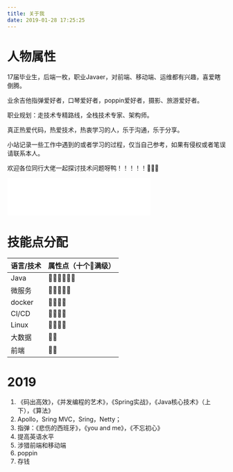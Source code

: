 ```yaml
---
title: 关于我
date: 2019-01-28 17:25:25
---
```

# 人物属性
17届毕业生，后端一枚，职业Javaer，对前端、移动端、运维都有兴趣，喜爱瞎倒腾。

业余吉他指弹爱好者，口琴爱好者，poppin爱好者，摄影、旅游爱好者。

职业规划：走技术专精路线，全栈技术专家、架构师。

真正热爱代码，热爱技术，热衷学习的人，乐于沟通，乐于分享。

小站记录一些工作中遇到的或者学习的过程，仅当自己参考，如果有侵权或者笔误请联系本人。

欢迎各位同行大佬一起探讨技术问题呀鸭！！！！！🤗🤗🤗
<iframe frameborder="no" border="0" marginwidth="0" marginheight="0" width=330 height=86 src="//music.163.com/outchain/player?type=2&id=27946894&auto=1&height=66"></iframe>

# 技能点分配

|语言/技术|属性点（十个🎵满级）|
|---|---|
|Java|🎵🎵🎵🎵🎵🎵|
|微服务|🎵🎵🎵🎵🎵|
|docker|🎵🎵🎵🎵|
|CI/CD|🎵🎵🎵🎵|
|Linux|🎵🎵🎵🎵|
|大数据|🎵🎵|
|前端|🎵🎵|

# 2019

1. 《码出高效》，《并发编程的艺术》，《Spring实战》，《Java核心技术》（上下），《算法》
2. Apollo，Sring MVC，Sring，Netty；
3. 指弹：《悲伤的西班牙》，《you and me》，《不忘初心》
4. 提高英语水平
5. 涉猎前端和移动端
6. poppin
7. 存钱